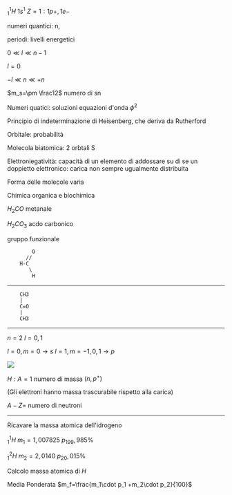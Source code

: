 
${}^{1}_{1}H$ $1s^1$
$Z=1: 1p+, 1e-$

numeri quantici: n, 

periodi: livelli energetici

$0 \ll l \ll n-1$

$l=0$

$-l\ll n \ll +n$


$m_s=\pm \frac12$ numero di sn



Numeri quatici: soluzioni equazioni d'onda $\phi^2$

Principio di indeterminazione di Heisenberg, che deriva da Rutherford


Orbitale: probabilità

Molecola biatomica: 2 orbtali S


Elettroniegatività:
capacità di un elemento di addossare su di se un doppietto elettronico: carica non sempre ugualmente distribuita

Forma delle molecole varia

Chimica organica e biochimica 

$H_2CO$ metanale

$H_2CO_3$ acdo carbonico


gruppo funzionale

		    O
		  //
	    H-C 
		   \
			H

---

		CH3
		|
		C=O
		|
		CH3



----


$n=2$
$l=0,1$

$l=0, m=0 \to s$
$l=1, m=-1,0,1\to p$

![](https://i.imgur.com/U98XrMk.jpg)


$H:A=1$ numero di massa $(n,p^{+})$

$($Gli elettroni hanno massa trascurabile rispetto alla carica$)$

$A-Z=$ numero di neutroni


---
Ricavare la massa atomica dell'idrogeno


${}^1_1H$
$m_1=1,007825$
$p_199,985\%$

${}^2_1H$
$m_2=2,0140$
$p_20,015\%$


Calcolo massa atomica di $H$


Media Ponderata
$m_f=\frac{m_1\cdot p_1  +m_2\cdot p_2}{100}$


<!--stackedit_data:
eyJoaXN0b3J5IjpbLTE4OTEzMTg2NzZdfQ==
-->
